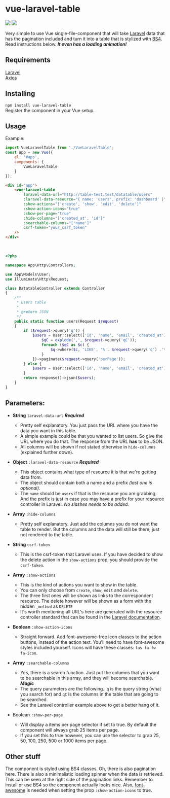 # vue-laravel-table

![](https://img.shields.io/npm/dw/vue-laravel-table) ![](https://img.shields.io/npm/v/vue-laravel-table?color=#00baff)

Very simple to use Vue single-file-component that will take [Laravel](https://laravel.com) data that has the pagination included and turn it into a table that is stylized with [BS4](https://getbootstrap.com/). Read instructions below. ***It even has a loading animation!***

  

## Requirements

[Laravel](https://laravel.com) <br />[Axios](https://github.com/axios/axios)  <br />


## Installing

`npm install vue-laravel-table`<br />
Register the component in your Vue setup.

  

## Usage

Example:

```js
import VueLaravelTable from './VueLaravelTable';
const app = new Vue({
	el: '#app',
    components: {
    	VueLaravelTable
    }
});
```


```html
<div id="app">
	<vue-laravel-table
        laravel-data-url="http://table-test.test/datatable/users"
        :laravel-data-resource="{ name: 'users', prefix: 'dashboard' }"
        :show-actions="['create', 'show', 'edit', 'delete']"
        :show-action-icons="true"
        :show-per-page="true"
        :hide-columns="['created_at', 'id']"
        :searchable-columns="['name']"
        csrf-token="your_csrf_token"
	/>
</div>
```

​     

```php
<?php

namespace App\Http\Controllers;

use App\Models\User;
use Illuminate\Http\Request;

class DatatableController extends Controller
{   
    /**
     * Users table
     *
     * @return JSON
     */
    public static function users(Request $request)
    {
        if ($request->query('q')) {
            $users = User::select(['id', 'name', 'email', 'created_at'])->where(function($q) use($request) { 
                $qC = explode(',', $request->query('qC'));
                foreach ($qC as $c) {
                    $q->where($c, 'LIKE', '%'. $request->query('q') .'%');
                }
            })->paginate($request->query('perPage'));
        } else {
            $users = User::select(['id', 'name', 'email', 'created_at'])->paginate($request->query('perPage'));
        }
        return response()->json($users);
    }
}
```




## Parameters:

-  **String**  `laravel-data-url`  ***Required***

   - Pretty self explanatory. You just pass the URL where you have the data you want in this table.
   - A simple example could be that you wanted to list users. So give the URL where you do that. The response from the URL **has** to be JSON.
   - All columns will be shown if not stated otherwise in `hide-columns` (explained further down).
-  **Object**  `:laravel-data-resource`  ***Required***

   - This object contains what type of resource it is that we're getting data from.
   - The object should contain both a name and a prefix *(last one is optional)*.
   - The `name` should be `users` if that is the resource you are grabbing. And the prefix is just in case you may have a prefix for your resource controller in Laravel. *No slashes needs to be added.*
-  **Array**  `:hide-columns`
   -  Pretty self explanatory. Just add the columns you do not want the table to render. But the columns and the data will still be there, just not rendered to the table.
-  **String**  `csrf-token`

   -  This is the csrf-token that Laravel uses. If you have decided to show the delete action in the `show-actions` prop, you should provide the `csrf-token`.
-  **Array**  `:show-actions`
   -  This is the kind of actions you want to show in the table.
   -  You can only choose from `create`, `show`, `edit` and `delete`.
   -  The three first ones will be shown as links to the correspondent resource. The delete however will be shown as a form with the hidden `_method` as `DELETE`
   -  It's worth mentioning all URL's here are generated with the resource controller standard that can be found in the [Laravel documentation](https://laravel.com/docs/8.x/controllers#resource-controllers).
-  **Boolean** `:show-action-icons`

   - Straight forward. Add font-awesome-free icon classes to the action buttons, instead of the action text. You'll need to have font-awesome styles included yourself. Icons will have these classes: `fas fa-fw fa-icon`.
-  **Array** `:searchable-columns`
   - Yes, there is a search function. Just put the columns that you want to be searchable in this array, and they will become searchable. ***Magic***
   - The query parameters are the following.. `q` is the query string (what you search for) and `qC` is the columns in the table that are going to be searched.
   - See the Laravel controller example above to get a better hang of it.
-  Boolean `:show-per-page`
   - Will display a items per page selector if set to true. By default the component will always grab 25 items per page. 
   - If you set this to true however, you can use the selector to grab 25, 50, 100, 250, 500 or 1000 items per page.




## Other stuff

The component is styled using BS4 classes. Oh, there is also pagination here. There is also a minimalistic loading spinner when the data is retrieved. This can be seen at the right side of the pagination links. Remember to install or use BS4 so the component actually looks nice. Also, [font-awesome](https://fontawesome.com/) is needed when setting the prop `:show-action-icons` to true.
